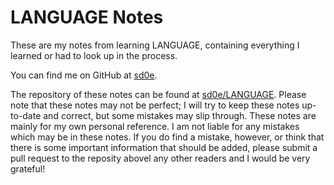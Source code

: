 # LANGUAGE Notes

These are my notes from learning LANGUAGE, containing everything I learned or had to look up in the process.

You can find me on GitHub at [sd0e](https://github.com/sd0e).

The repository of these notes can be found at [sd0e/LANGUAGE](https://github.com/sd0e/LANGUAGE). Please note that these notes may not be perfect; I will try to keep these notes up-to-date and correct, but some mistakes may slip through. These notes are mainly for my own personal reference. I am not liable for any mistakes which may be in these notes. If you do find a mistake, however, or think that there is some important information that should be added, please submit a pull request to the reposity abovel any other readers and I would be very grateful!